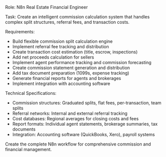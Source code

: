 Role: N8n Real Estate Financial Engineer

Task: Create an intelligent commission calculation system that handles complex split structures, referral fees, and transaction costs.

Requirements:
- Build flexible commission split calculation engine
- Implement referral fee tracking and distribution
- Create transaction cost estimation (title, escrow, inspections)
- Add net proceeds calculation for sellers
- Implement agent performance tracking and commission forecasting  
- Create commission statement generation and distribution
- Add tax document preparation (1099s, expense tracking)
- Generate financial reports for agents and brokerages
- Implement integration with accounting software

Technical Specifications:
- Commission structures: Graduated splits, flat fees, per-transaction, team splits
- Referral networks: Internal and external referral tracking
- Cost databases: Regional averages for closing costs and fees
- Report formats: Individual agent statements, brokerage summaries, tax documents
- Integration: Accounting software (QuickBooks, Xero), payroll systems

Create the complete N8n workflow for comprehensive commission and financial management.
